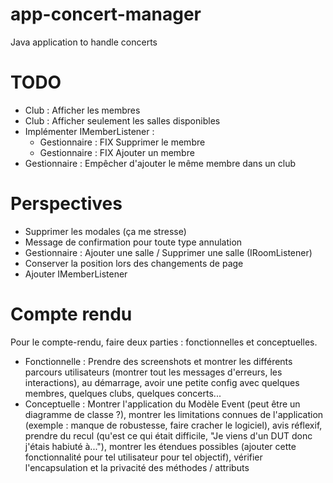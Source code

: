 # app-concert-manager
Java application to handle concerts

# TODO
- Club : Afficher les membres
- Club : Afficher seulement les salles disponibles
- Implémenter IMemberListener :
  - Gestionnaire : FIX Supprimer le membre
  - Gestionnaire : FIX Ajouter un membre
- Gestionnaire : Empêcher d'ajouter le même membre dans un club

# Perspectives
- Supprimer les modales (ça me stresse)
- Message de confirmation pour toute type annulation
- Gestionnaire : Ajouter une salle / Supprimer une salle (IRoomListener)
- Conserver la position lors des changements de page
- Ajouter IMemberListener

# Compte rendu
Pour le compte-rendu, faire deux parties : fonctionnelles et conceptuelles.  
- Fonctionnelle : Prendre des screenshots et montrer les différents parcours utilisateurs (montrer tout les messages d'erreurs, les interactions), au démarrage, avoir une petite config avec quelques membres, quelques clubs, quelques concerts...  
- Conceptuelle : Montrer l'application du Modèle Event (peut être un diagramme de classe ?), montrer les limitations connues de l'application 
(exemple : manque de robustesse, faire cracher le logiciel), avis réflexif, prendre du recul (qu'est ce qui était difficile, "Je viens d'un DUT donc j'étais habiuté à..."), montrer les étendues possibles (ajouter cette fonctionnalité pour tel utilisateur pour tel objectif),
vérifier l'encapsulation et la privacité des méthodes / attributs
